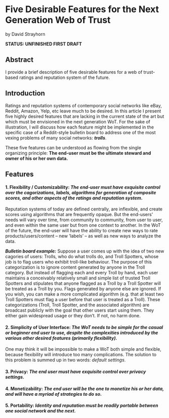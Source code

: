 # Five Desirable Features for the Next Generation Web of Trust

by David Strayhorn

**STATUS: UNFINISHED FIRST DRAFT**

## Abstract

I provide a brief description of five desirable features for a web of trust-based ratings and reputation system of the future.

## Introduction 

Ratings and reputation systems of contemporary social networks like eBay, Reddit, Amazon, Yelp, etc leave much to be desired. In this article I present five highly desired features that are lacking in the current state of the art but which must be envisioned in the next generation WoT. For the sake of illustration, I will discuss how each feature might be implemented in the specific case of a Reddit-style bulletin board to address one of the most vexing problems of many social networks: ***trolls***.

These five features can be understood as flowing from the single organizing principle: **The end-user must be the ultimate steward and owner of his or her own data.**

## Features

#### 1. Flexibility / Customizability: *The end-user must have exquisite control over the cagorizations, labels, algorithms for generation of composite scores, and other aspects of the ratings and reputation system.*

Reputation systems of today are defined centrally, are inflexible, and create scores using algorithms that are frequently opaque. But the end-users' needs will vary over time, from community to community, from user to user, and even within the same user but from one context to another. In the WoT of the future, the end-user will have the ability to create new ways to rate products/users/content – new ’labels’ – as well as new ways to analyze the data.

***Bulletin board example:*** Suppose a user comes up with the idea of two new cagories of users: Trolls, who do what trolls do, and Troll Spotters, whose job is to flag users who exhibit troll-like behaviour. The purpose of this categorization is to ignore content generated by anyone in the Troll category. But instead of flagging each and every Troll by hand, each user maintains a conceivably relatively small and simple list of trusted Troll Spotters and stipulates that anyone flagged as a Troll by a Troll Spotter will be treated as a Troll by you. Flags generated by anyone else are ignored. If you wish, you can make a more complicated algorithm (e.g. that at least two Troll Spotters must flag a user before that user is treated as a Troll).  These categorizations (Troll, Troll Spotter, and the associated algorithm) are broadcast publicly with the goal that other users start using them. They either gain widespread usage or they don’t. If not, no harm done.

#### 2. Simplicity of User Interface: *The WoT needs to be simple for the casual or beginner end user to use, despite the complexities introduced by the various other desired features (primarily flexibility).*

One may think it will be impossible to make a WoT both simple and flexible, because flexibility will introduce too many complications. The solution to this problem is summed up in two words: *default settings*.

#### 3. Privacy: *The end user must have exquisite control over privacy settings.*

#### 4. Monetizability: *The end user will be the one to monetize his or her data, and will have a myriad of strategies to do so.*

#### 5. Portability: *Identity and reputation must be readily portable between one social network and the next.*


